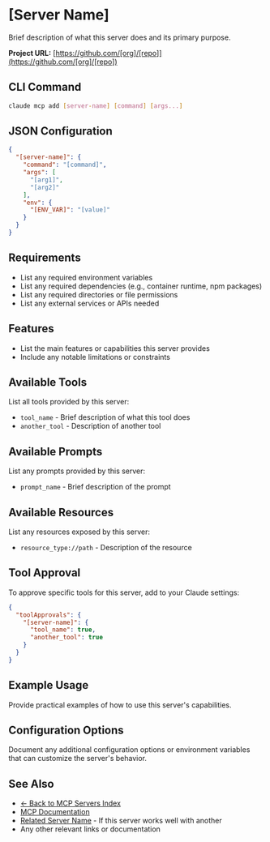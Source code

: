 # [Server Name]

Brief description of what this server does and its primary purpose.

**Project URL:** [https://github.com/[org]/[repo]](https://github.com/[org]/[repo])

## CLI Command
```bash
claude mcp add [server-name] [command] [args...]
```

## JSON Configuration
```json
{
  "[server-name]": {
    "command": "[command]",
    "args": [
      "[arg1]",
      "[arg2]"
    ],
    "env": {
      "[ENV_VAR]": "[value]"
    }
  }
}
```

## Requirements
- List any required environment variables
- List any required dependencies (e.g., container runtime, npm packages)
- List any required directories or file permissions
- List any external services or APIs needed

## Features
- List the main features or capabilities this server provides
- Include any notable limitations or constraints

## Available Tools
List all tools provided by this server:
- `tool_name` - Brief description of what this tool does
- `another_tool` - Description of another tool

## Available Prompts
List any prompts provided by this server:
- `prompt_name` - Brief description of the prompt

## Available Resources
List any resources exposed by this server:
- `resource_type://path` - Description of the resource

## Tool Approval
To approve specific tools for this server, add to your Claude settings:

```json
{
  "toolApprovals": {
    "[server-name]": {
      "tool_name": true,
      "another_tool": true
    }
  }
}
```

## Example Usage
Provide practical examples of how to use this server's capabilities.

## Configuration Options
Document any additional configuration options or environment variables that can customize the server's behavior.

## See Also
- [← Back to MCP Servers Index](./README.md)
- [MCP Documentation](https://modelcontextprotocol.io/)
- [Related Server Name](./related-server.md) - If this server works well with another
- Any other relevant links or documentation